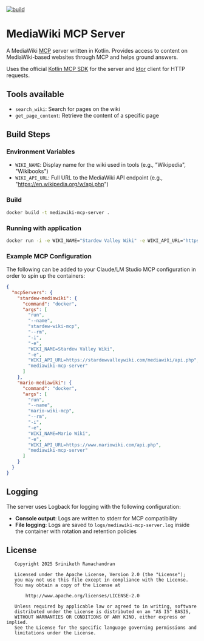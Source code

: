 [![build](https://github.com/sriniketh/mediawiki-mcp-server/actions/workflows/build.yml/badge.svg)](https://github.com/sriniketh/mediawiki-mcp-server/actions/workflows/build.yml)

# MediaWiki MCP Server

A MediaWiki [MCP](https://modelcontextprotocol.io/docs/getting-started/intro) server written in Kotlin. Provides access
to content on MediaWiki-based websites through MCP and helps ground answers.

Uses the official [Kotlin MCP SDK](https://github.com/modelcontextprotocol/kotlin-sdk) for the server
and [ktor](https://ktor.io/)
client for HTTP requests.

## Tools available

- `search_wiki`: Search for pages on the wiki
- `get_page_content`: Retrieve the content of a specific page

## Build Steps

### Environment Variables

- `WIKI_NAME`: Display name for the wiki used in tools (e.g., "Wikipedia", "Wikibooks")
- `WIKI_API_URL`: Full URL to the MediaWiki API endpoint (e.g., "https://en.wikipedia.org/w/api.php")

### Build

```bash
docker build -t mediawiki-mcp-server .
```

### Running with application

```bash
docker run -i -e WIKI_NAME="Stardew Valley Wiki" -e WIKI_API_URL="https://stardewvalleywiki.com/mediawiki/api.php" mediawiki-mcp-server
```

### Example MCP Configuration

The following can be added to your Claude/LM Studio MCP configuration in order to spin up the containers:

```json
{
  "mcpServers": {
    "stardew-mediawiki": {
      "command": "docker",
      "args": [
        "run",
        "--name",
        "stardew-wiki-mcp",
        "--rm",
        "-i",
        "-e",
        "WIKI_NAME=Stardew Valley Wiki",
        "-e",
        "WIKI_API_URL=https://stardewvalleywiki.com/mediawiki/api.php",
        "mediawiki-mcp-server"
      ]
    },
    "mario-mediawiki": {
      "command": "docker",
      "args": [
        "run",
        "--name",
        "mario-wiki-mcp",
        "--rm",
        "-i",
        "-e",
        "WIKI_NAME=Mario Wiki",
        "-e",
        "WIKI_API_URL=https://www.mariowiki.com/api.php",
        "mediawiki-mcp-server"
      ]
    }
  }
}
```

## Logging

The server uses Logback for logging with the following configuration:

- **Console output**: Logs are written to stderr for MCP compatibility
- **File logging**: Logs are saved to `logs/mediawiki-mcp-server.log` inside the container with rotation and retention
  policies

## License

```
   Copyright 2025 Sriniketh Ramachandran

   Licensed under the Apache License, Version 2.0 (the "License");
   you may not use this file except in compliance with the License.
   You may obtain a copy of the License at

       http://www.apache.org/licenses/LICENSE-2.0

   Unless required by applicable law or agreed to in writing, software
   distributed under the License is distributed on an "AS IS" BASIS,
   WITHOUT WARRANTIES OR CONDITIONS OF ANY KIND, either express or implied.
   See the License for the specific language governing permissions and
   limitations under the License.
```
